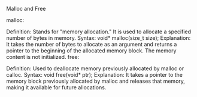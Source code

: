 Malloc and Free

malloc:

Definition: Stands for "memory allocation." It is used to allocate a specified number of bytes in memory.
Syntax: void* malloc(size_t size);
Explanation: It takes the number of bytes to allocate as an argument and returns a pointer to the beginning of the allocated memory block. The memory content is not initialized.
free:

Definition: Used to deallocate memory previously allocated by malloc or calloc.
Syntax: void free(void* ptr);
Explanation: It takes a pointer to the memory block previously allocated by malloc and releases that memory, making it available for future allocations.
